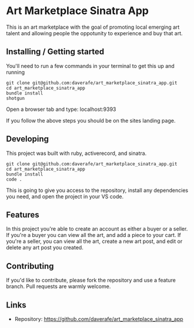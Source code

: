 
# Art Marketplace Sinatra App
This is an art marketplace with the goal of promoting local emerging art talent
and allowing people the oppotunity to experience and buy that art. 

## Installing / Getting started

You'll need to run a few commands in your terminal to get this up and running
```shell
git clone git@github.com:daverafe/art_marketplace_sinatra_app.git
cd art_marketplace_sinatra_app
bundle install
shotgun
```
Open a browser tab and type: localhost:9393

If you follow the above steps you should be on the sites landing page. 


## Developing

This project was built with ruby, activerecord, and sinatra. 

```shell
git clone git@github.com:daverafe/art_marketplace_sinatra_app.git
cd art_marketplace_sinatra_app
bundle install
code . 
```

This is going to give you access to the repository, install any dependencies you need, and open the project in your VS code. 


## Features

In this project you're able to create an account as either a buyer or a seller.
If you're a buyer you can view all the art, and add a piece to your cart.
If you're a seller, you can view all the art, create a new art post, and edit or delete any art post you created.

## Contributing

If you'd like to contribute, please fork the repository and use a feature
branch. Pull requests are warmly welcome.

## Links

- Repository: https://github.com/daverafe/art_marketplace_sinatra_app

